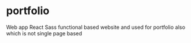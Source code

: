 # portfolio
Web app React Sass functional based website and used for portfolio also which is not single page based
